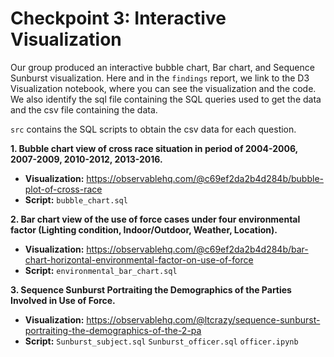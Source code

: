 # Checkpoint 3: Interactive Visualization

Our group produced an interactive bubble chart, Bar chart, and Sequence Sunburst visualization.
Here and in the `findings` report, we link to the D3 Visualization notebook, where you can see the visualization and the code. We also identify the sql file containing the SQL queries used to get the data and the csv file containing the data.  

`src` contains the SQL scripts to obtain the csv data for each question.

**1. Bubble chart view of cross race situation in period of 2004-2006, 2007-2009, 2010-2012, 2013-2016.**
- **Visualization:**  https://observablehq.com/@c69ef2da2b4d284b/bubble-plot-of-cross-race
- **Script:** `bubble_chart.sql`

**2. Bar chart view of the use of force cases under four environmental factor (Lighting condition, Indoor/Outdoor, Weather, Location).**
- **Visualization:**  https://observablehq.com/@c69ef2da2b4d284b/bar-chart-horizontal-environmental-factor-on-use-of-force
- **Script:** `environmental_bar_chart.sql`

**3. Sequence Sunburst Portraiting the Demographics of the Parties Involved in Use of Force.**
- **Visualization:**  https://observablehq.com/@ltcrazy/sequence-sunburst-portraiting-the-demographics-of-the-2-pa
- **Script:** `Sunburst_subject.sql` `Sunburst_officer.sql` `officer.ipynb`
